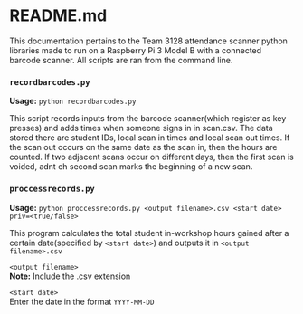 # README.md		
This documentation pertains to the Team 3128 attendance scanner python libraries made to run on a Raspberry Pi 3 Model B with a connected barcode scanner. All scripts are ran from the command line.		
		
### `recordbarcodes.py`		
**Usage:** `python recordbarcodes.py`		
		
This script records inputs from the barcode scanner(which register as key presses) and adds times when someone signs in in scan.csv. The data stored there are student IDs, local scan in times and local scan out times. If the scan out occurs on the same date as the scan in, then the hours are counted. If two adjacent scans occur on different days, then the first scan is voided, adnt eh second scan marks the beginning of a new scan.		
		
### `proccessrecords.py`		
**Usage:** `python proccessrecords.py <output filename>.csv <start date> priv=<true/false>`		
		
This program calculates the total student in-workshop hours gained after a certain date(specified by `<start date>`) and outputs it in `<output filename>.csv`		
		
`<output filename>`		
**Note:** Include the .csv extension		
		
`<start date>`		
Enter the date in the format `YYYY-MM-DD`
